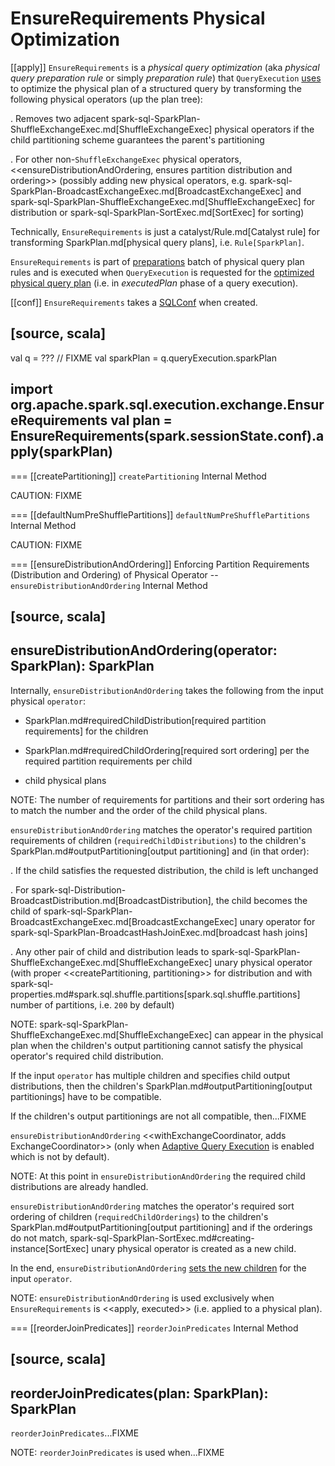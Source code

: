 # EnsureRequirements Physical Optimization

[[apply]]
`EnsureRequirements` is a *physical query optimization* (aka _physical query preparation rule_ or simply _preparation rule_) that `QueryExecution` [uses](../QueryExecution.md#preparations) to optimize the physical plan of a structured query by transforming the following physical operators (up the plan tree):

. Removes two adjacent spark-sql-SparkPlan-ShuffleExchangeExec.md[ShuffleExchangeExec] physical operators if the child partitioning scheme guarantees the parent's partitioning

. For other non-``ShuffleExchangeExec`` physical operators, <<ensureDistributionAndOrdering, ensures partition distribution and ordering>> (possibly adding new physical operators, e.g. spark-sql-SparkPlan-BroadcastExchangeExec.md[BroadcastExchangeExec] and spark-sql-SparkPlan-ShuffleExchangeExec.md[ShuffleExchangeExec] for distribution or spark-sql-SparkPlan-SortExec.md[SortExec] for sorting)

Technically, `EnsureRequirements` is just a catalyst/Rule.md[Catalyst rule] for transforming SparkPlan.md[physical query plans], i.e. `Rule[SparkPlan]`.

`EnsureRequirements` is part of [preparations](../QueryExecution.md#preparations) batch of physical query plan rules and is executed when `QueryExecution` is requested for the [optimized physical query plan](../QueryExecution.md#executedPlan) (i.e. in *executedPlan* phase of a query execution).

[[conf]]
`EnsureRequirements` takes a [SQLConf](../SQLConf.md) when created.

[source, scala]
----
val q = ??? // FIXME
val sparkPlan = q.queryExecution.sparkPlan

import org.apache.spark.sql.execution.exchange.EnsureRequirements
val plan = EnsureRequirements(spark.sessionState.conf).apply(sparkPlan)
----

=== [[createPartitioning]] `createPartitioning` Internal Method

CAUTION: FIXME

=== [[defaultNumPreShufflePartitions]] `defaultNumPreShufflePartitions` Internal Method

CAUTION: FIXME

=== [[ensureDistributionAndOrdering]] Enforcing Partition Requirements (Distribution and Ordering) of Physical Operator -- `ensureDistributionAndOrdering` Internal Method

[source, scala]
----
ensureDistributionAndOrdering(operator: SparkPlan): SparkPlan
----

Internally, `ensureDistributionAndOrdering` takes the following from the input physical `operator`:

* SparkPlan.md#requiredChildDistribution[required partition requirements] for the children

* SparkPlan.md#requiredChildOrdering[required sort ordering] per the required partition requirements per child

* child physical plans

NOTE: The number of requirements for partitions and their sort ordering has to match the number and the order of the child physical plans.

`ensureDistributionAndOrdering` matches the operator's required partition requirements of children (`requiredChildDistributions`) to the children's SparkPlan.md#outputPartitioning[output partitioning] and (in that order):

. If the child satisfies the requested distribution, the child is left unchanged

. For spark-sql-Distribution-BroadcastDistribution.md[BroadcastDistribution], the child becomes the child of spark-sql-SparkPlan-BroadcastExchangeExec.md[BroadcastExchangeExec] unary operator for spark-sql-SparkPlan-BroadcastHashJoinExec.md[broadcast hash joins]

. Any other pair of child and distribution leads to spark-sql-SparkPlan-ShuffleExchangeExec.md[ShuffleExchangeExec] unary physical operator (with proper <<createPartitioning, partitioning>> for distribution and with spark-sql-properties.md#spark.sql.shuffle.partitions[spark.sql.shuffle.partitions] number of partitions, i.e. `200` by default)

NOTE: spark-sql-SparkPlan-ShuffleExchangeExec.md[ShuffleExchangeExec] can appear in the physical plan when the children's output partitioning cannot satisfy the physical operator's required child distribution.

If the input `operator` has multiple children and specifies child output distributions, then the children's SparkPlan.md#outputPartitioning[output partitionings] have to be compatible.

If the children's output partitionings are not all compatible, then...FIXME

`ensureDistributionAndOrdering` <<withExchangeCoordinator, adds ExchangeCoordinator>> (only when [Adaptive Query Execution](../new-and-noteworthy/adaptive-query-execution.md) is enabled which is not by default).

NOTE: At this point in `ensureDistributionAndOrdering` the required child distributions are already handled.

`ensureDistributionAndOrdering` matches the operator's required sort ordering of children (`requiredChildOrderings`) to the children's SparkPlan.md#outputPartitioning[output partitioning] and if the orderings do not match, spark-sql-SparkPlan-SortExec.md#creating-instance[SortExec] unary physical operator is created as a new child.

In the end, `ensureDistributionAndOrdering` [sets the new children](../catalyst/TreeNode.md#withNewChildren) for the input `operator`.

NOTE: `ensureDistributionAndOrdering` is used exclusively when `EnsureRequirements` is <<apply, executed>> (i.e. applied to a physical plan).

=== [[reorderJoinPredicates]] `reorderJoinPredicates` Internal Method

[source, scala]
----
reorderJoinPredicates(plan: SparkPlan): SparkPlan
----

`reorderJoinPredicates`...FIXME

NOTE: `reorderJoinPredicates` is used when...FIXME
